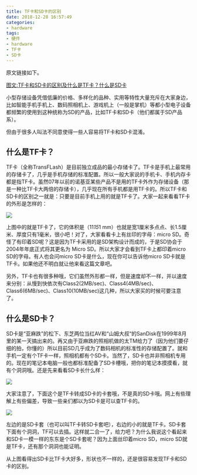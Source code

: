 ```yaml
---
title: TF卡和SD卡的区别
date: 2018-12-28 16:57:49
categories:
- hardware
tags:
- 硬件
- hardware
- TF卡
- SD卡
---
```

原文链接如下。

[图文:TF卡和SD卡的区别及什么是TF卡？什么是SD卡](http://mtoou.info/tf-sd/index.html)

<!--more-->

小型存储设备凭借低廉的价格、多样化的品种、实用等特性大量充斥在大家身边，比如智能手机手机上、数码照相机上、游戏机上（一般是掌机）等都小型电子设备都频繁的使用到这种统称为SD的产品，比如TF卡和SD卡（他们都属于SD产品系）。

但由于很多人叫法不同意使得一些人容易将TF卡和SD卡混淆。

## 什么是TF卡？

TF卡（全称TransFLash）是目前独立成品的最小存储卡了。TF卡是手机上最常用的存储卡了，几乎是手机存储的标准配置。所以一般大家说的手机卡、手机内存卡都是指TF卡。虽然07年以前的诺基亚某些产品不是用的TF卡外作为存储设备（那是一种比TF卡大两倍的存储卡），几乎现在所有手机都是用TF卡的。所以TF卡和SD卡的区别之一就是：只要是目前手机上用的就是TF卡了。大家一起来看看TF卡的外形是怎样的：

![](/images/hardware/0_0.jpg)

上图中的就是TF卡了，它的体积是（11*15*1 mm）也就是宽1厘米多点点、长1.5厘米、厚度只有1毫米，很小吧！对了，大家看看卡上有丝印的字母：micro SD。奇怪了有印着SD呢？这是因为TF卡采用的是SD架构设计而成的，于是SD协会于2004年年底正式将其更名为 Micro SD。所以大家才会看到TF卡上都印着micro SD的字母。有人也会问micro SD卡是什么，现在你可以告诉他micro SD卡就是TF卡。如果他还不明白就让他来看这篇文章吧。

另外，TF卡也有很多种哦，它们虽然外形都一样，但是速度却不一样，并以速度来分别：从慢到快依次有Class2(2MB/sec)、Class4(4MB/sec)、Class6(6MB/sec)、Class10(10MB/sec)这几种，所以大家买的时候可要注意了。

## 什么是SD卡？

SD卡是“亚麻跌”的松下、东芝两位当红AV和“山姆大叔“的SanDisk在1999年8月里的某一天搞出来的。再又由于亚麻跌的照相机做的太TM给力了（因为他们要仔细的拍，你懂的）所以目前SD几乎成为了数码相机的标准性的存储配置了。就和手机一定有个TF卡一样，照相机都有个SD卡。当然了，SD卡也并非照相机专用的。现在的笔记本电脑一般也都标准配备了SD卡槽哦，把你的笔记本摸摸看，就有个洞洞哦。还是先来看看SD卡长什么样：

![](/images/hardware/0_1.jpg)

大家注意了，下面这个是TF卡转成SD卡的卡套哦，不是真的SD卡哦。网上有些理解上有些偏差，导致一些亲们都以为SD卡是可以查TF卡的。

![](/images/hardware/0_2.jpg)

左边的是SD卡套（也可以叫TF卡转SD卡套吧），右边的小的就是TF卡。SD卡套下面有个洞洞，TF可以去插。这样就二合一了，给力吧？为什么我说这个看起来和SD卡一模一样的东东是个SD卡套呢？因为上面丝印着micro SD，micro SD就是TF卡，还有那个洞洞也能证明。

从上图看得出SD卡比TF卡大好多，形状也不一样的，还是很容易发现TF卡和SD卡的区别。














